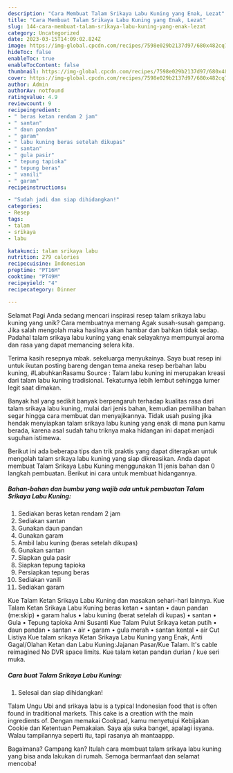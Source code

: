 ```yaml
---
description: "Cara Membuat Talam Srikaya Labu Kuning yang Enak, Lezat"
title: "Cara Membuat Talam Srikaya Labu Kuning yang Enak, Lezat"
slug: 144-cara-membuat-talam-srikaya-labu-kuning-yang-enak-lezat
category: Uncategorized
date: 2023-03-15T14:09:02.824Z
image: https://img-global.cpcdn.com/recipes/7598e029b2137d97/680x482cq70/talam-srikaya-labu-kuning-foto-resep-utama.jpg
hideToc: false
enableToc: true
enableTocContent: false
thumbnail: https://img-global.cpcdn.com/recipes/7598e029b2137d97/680x482cq70/talam-srikaya-labu-kuning-foto-resep-utama.jpg
cover: https://img-global.cpcdn.com/recipes/7598e029b2137d97/680x482cq70/talam-srikaya-labu-kuning-foto-resep-utama.jpg
author: Admin
authorAv: notfound
ratingvalue: 4.9
reviewcount: 9
recipeingredient:
- " beras ketan rendam 2 jam"
- " santan"
- " daun pandan"
- " garam"
- " labu kuning beras setelah dikupas"
- " santan"
- " gula pasir"
- " tepung tapioka"
- " tepung beras"
- " vanili"
- " garam"
recipeinstructions:

- "Sudah jadi dan siap dihidangkan!"
categories:
- Resep
tags:
- talam
- srikaya
- labu

katakunci: talam srikaya labu 
nutrition: 279 calories
recipecuisine: Indonesian
preptime: "PT16M"
cooktime: "PT49M"
recipeyield: "4"
recipecategory: Dinner

---
```



Selamat Pagi Anda sedang mencari inspirasi resep talam srikaya labu kuning yang unik? Cara membuatnya memang Agak susah-susah gampang. Jika salah mengolah maka hasilnya akan hambar dan bahkan tidak sedap. Padahal talam srikaya labu kuning yang enak selayaknya mempunyai aroma dan rasa yang dapat memancing selera kita.


Terima kasih resepnya mbak. sekeluarga menyukainya. Saya buat resep ini untuk ikutan posting bareng dengan tema aneka resep berbahan labu kuning, #LabuhkanRasamu Source : Talam labu kuning ini merupakan kreasi dari talam labu kuning tradisional. Tekaturnya lebih lembut sehingga lumer legit saat dimakan.

Banyak hal yang sedikit banyak berpengaruh terhadap kualitas rasa dari talam srikaya labu kuning, mulai dari jenis bahan, kemudian pemilihan bahan segar hingga cara membuat dan menyajikannya. Tidak usah pusing jika hendak menyiapkan talam srikaya labu kuning yang enak di mana pun kamu berada, karena asal sudah tahu triknya maka hidangan ini dapat menjadi suguhan istimewa.


Berikut ini ada beberapa tips dan trik praktis yang dapat diterapkan untuk mengolah talam srikaya labu kuning yang siap dikreasikan. Anda dapat membuat Talam Srikaya Labu Kuning menggunakan 11 jenis bahan dan 0 langkah pembuatan. Berikut ini cara untuk membuat hidangannya.

<!--inarticleads1-->

##### Bahan-bahan dan bumbu yang wajib ada untuk pembuatan Talam Srikaya Labu Kuning:

1. Sediakan  beras ketan rendam 2 jam
1. Sediakan  santan
1. Gunakan  daun pandan
1. Gunakan  garam
1. Ambil  labu kuning (beras setelah dikupas)
1. Gunakan  santan
1. Siapkan  gula pasir
1. Siapkan  tepung tapioka
1. Persiapkan  tepung beras
1. Sediakan  vanili
1. Sediakan  garam


Kue Talam Ketan Srikaya Labu Kuning dan masakan sehari-hari lainnya. Kue Talam Ketan Srikaya Labu Kuning beras ketan • santan • daun pandan (me:skip) • garam halus • labu kuning (berat setelah di kupas) • santan • Gula • Tepung tapioka Arni Susanti Kue Talam Pulut Srikaya ketan putih • daun pandan • santan • air • garam • gula merah • santan kental • air Cut Listiya Kue talam srikaya Ketan Srikaya Labu Kuning yang Enak, Anti Gagal/Olahan Ketan dan Labu Kuning:Jajanan Pasar/Kue Talam. It&#39;s cable reimagined No DVR space limits. Kue talam ketan pandan durian / kue seri muka. 

<!--inarticleads2-->

##### Cara buat Talam Srikaya Labu Kuning:


1. Selesai dan siap dihidangkan!

Talam Ungu Ubi and srikaya labu is a typical Indonesian food that is often found in traditional markets. This cake is a creation with the main ingredients of. Dengan memakai Cookpad, kamu menyetujui Kebijakan Cookie dan Ketentuan Pemakaian. Saya aja suka banget, apalagi isyana. Walau tampilannya seperti itu, tapi rasanya ah mantaappp. 

Bagaimana? Gampang kan? Itulah cara membuat talam srikaya labu kuning yang bisa anda lakukan di rumah. Semoga bermanfaat dan selamat mencoba!
